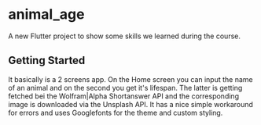 # animal_age

A new Flutter project to show some skills we learned during the course.

## Getting Started

It basically is a 2 screens app. On the Home screen you can input the name of an animal and on the second you get it's lifespan. The latter is getting fetched bei the Wolfram|Alpha Shortanswer API and the corresponding image is downloaded via the Unsplash API. It has a nice simple workaround for errors and uses Googlefonts for the theme and custom styling. 

